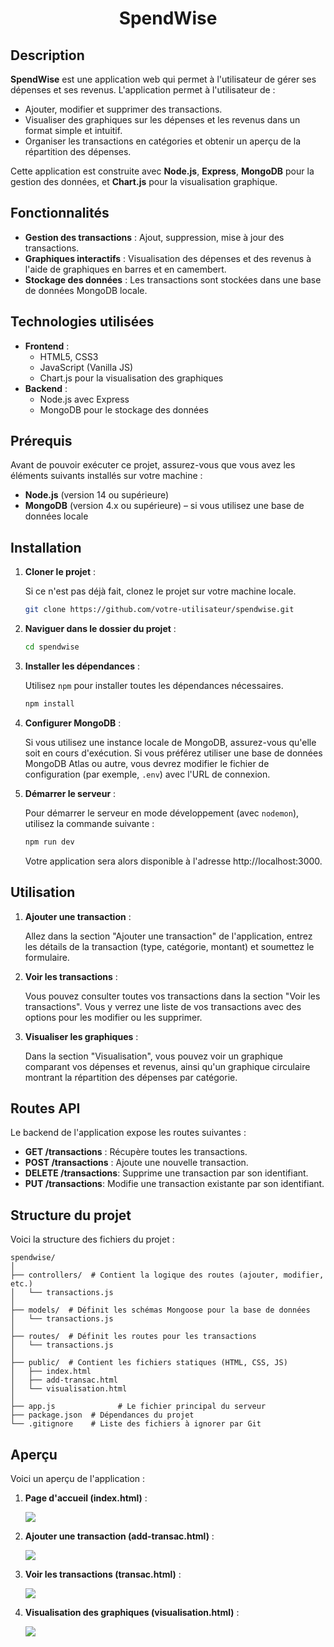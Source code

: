 <h1 style="text-align: center;">SpendWise</h1>



## Description

**SpendWise** est une application web qui permet à l'utilisateur de gérer ses dépenses et ses revenus. L'application permet à l'utilisateur de :

- Ajouter, modifier et supprimer des transactions.
- Visualiser des graphiques sur les dépenses et les revenus dans un format simple et intuitif.
- Organiser les transactions en catégories et obtenir un aperçu de la répartition des dépenses.

Cette application est construite avec **Node.js**, **Express**, **MongoDB** pour la gestion des données, et **Chart.js** pour la visualisation graphique.

## Fonctionnalités

- **Gestion des transactions** : Ajout, suppression, mise à jour des transactions.
- **Graphiques interactifs** : Visualisation des dépenses et des revenus à l'aide de graphiques en barres et en camembert.
- **Stockage des données** : Les transactions sont stockées dans une base de données MongoDB locale.

## Technologies utilisées

- **Frontend** :
  - HTML5, CSS3
  - JavaScript (Vanilla JS)
  - Chart.js pour la visualisation des graphiques
- **Backend** :
  - Node.js avec Express
  - MongoDB pour le stockage des données

## Prérequis

Avant de pouvoir exécuter ce projet, assurez-vous que vous avez les éléments suivants installés sur votre machine :

- **Node.js** (version 14 ou supérieure)
- **MongoDB** (version 4.x ou supérieure) – si vous utilisez une base de données locale

## Installation

1. **Cloner le projet** :

   Si ce n'est pas déjà fait, clonez le projet sur votre machine locale.

   ```bash
   git clone https://github.com/votre-utilisateur/spendwise.git
   ```

2. **Naviguer dans le dossier du projet** :

   ```bash
   cd spendwise
   ```

3. **Installer les dépendances** :

   Utilisez `npm` pour installer toutes les dépendances nécessaires.

   ```bash
   npm install
   ```

4. **Configurer MongoDB** :

   Si vous utilisez une instance locale de MongoDB, assurez-vous qu'elle soit en cours d'exécution. Si vous préférez utiliser une base de données MongoDB Atlas ou autre, vous devrez modifier le fichier de configuration (par exemple, `.env`) avec l'URL de connexion.

5. **Démarrer le serveur** :

   Pour démarrer le serveur en mode développement (avec `nodemon`), utilisez la commande suivante :

   ```bash
   npm run dev
   ```

   Votre application sera alors disponible à l'adresse http://localhost:3000.

## Utilisation

1. **Ajouter une transaction** :

   Allez dans la section "Ajouter une transaction" de l'application, entrez les détails de la transaction (type, catégorie, montant) et soumettez le formulaire.

2. **Voir les transactions** :

   Vous pouvez consulter toutes vos transactions dans la section "Voir les transactions". Vous y verrez une liste de vos transactions avec des options pour les modifier ou les supprimer.

3. **Visualiser les graphiques** :

   Dans la section "Visualisation", vous pouvez voir un graphique comparant vos dépenses et revenus, ainsi qu'un graphique circulaire montrant la répartition des dépenses par catégorie.

## Routes API

Le backend de l'application expose les routes suivantes :

- **GET /transactions** : Récupère toutes les transactions.
- **POST /transactions** : Ajoute une nouvelle transaction.
- **DELETE /transactions**: Supprime une transaction par son identifiant.
- **PUT /transactions**: Modifie une transaction existante par son identifiant.

## Structure du projet

Voici la structure des fichiers du projet :

```
spendwise/
│
├── controllers/  # Contient la logique des routes (ajouter, modifier, etc.)
│   └── transactions.js
│
├── models/  # Définit les schémas Mongoose pour la base de données
│   └── transactions.js
│
├── routes/  # Définit les routes pour les transactions
│   └── transactions.js
│
├── public/  # Contient les fichiers statiques (HTML, CSS, JS)
│   ├── index.html
│   ├── add-transac.html
│   └── visualisation.html
│
├── app.js   			# Le fichier principal du serveur
├── package.json  # Dépendances du projet
└── .gitignore    # Liste des fichiers à ignorer par Git
```

## Aperçu 

Voici un aperçu de l'application :

1. **Page d'accueil (index.html)** :

   <img src="./Wireframe_Projet S3/cap-accueil.png">

2. **Ajouter une transaction (add-transac.html)** :

   <img src="./Wireframe_Projet S3/cap-add-transaction.png">

3. **Voir les transactions (transac.html)** :

   <img src="./Wireframe_Projet S3/cap-transaction.png">

4. **Visualisation des graphiques (visualisation.html)** :

   <img src="./Wireframe_Projet S3/cap-visualisation.png">

   